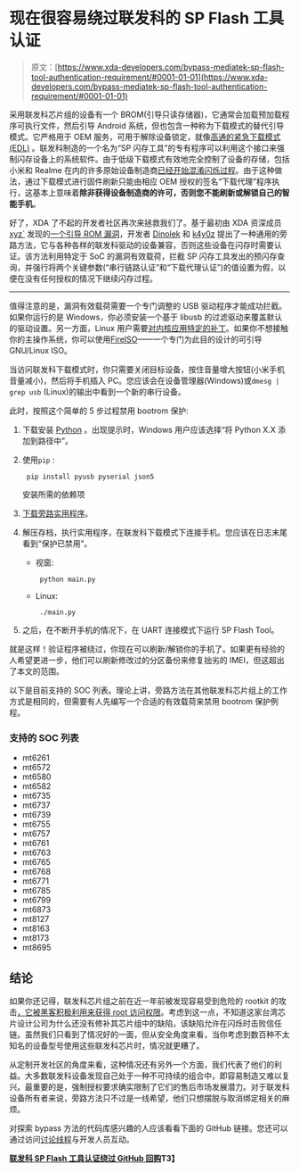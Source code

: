 # 现在很容易绕过联发科的 SP Flash 工具认证

> 原文：[https://www.xda-developers.com/bypass-mediatek-sp-flash-tool-authentication-requirement/#0001-01-01](https://www.xda-developers.com/bypass-mediatek-sp-flash-tool-authentication-requirement/#0001-01-01)

采用联发科芯片组的设备有一个 BROM(引导只读存储器)，它通常会加载预加载程序可执行文件，然后引导 Android 系统，但也包含一种称为下载模式的替代引导模式。它严格用于 OEM 服务，可用于解除设备锁定，就像[高通的紧急下载模式(EDL)](https://www.xda-developers.com/how-to-unbrick-oneplus-nord-msmdownloadtool/) 。联发科制造的一个名为“SP 闪存工具”的专有程序可以利用这个接口来强制闪存设备上的系统软件。由于低级下载模式有效地完全控制了设备的存储，包括小米和 Realme 在内的许多原始设备制造商[已经开始混淆闪烁过程](https://www.xda-developers.com/xiaomi-edl-unbrick-authorized-mi-accounts/)。由于这种做法，通过下载模式进行固件刷新只能由相应 OEM 授权的签名“下载代理”程序执行，这基本上意味着**除非获得设备制造商的许可，否则您不能刷新或解锁自己的智能手机**。

好了，XDA 了不起的开发者社区再次来拯救我们了。基于最初由 XDA 资深成员 [xyz`](https://forum.xda-developers.com/m/xyz.9667509/) 发现的[一个引导 ROM 漏洞](https://github.com/amonet-kamakiri/kamakiri)，开发者 [Dinolek](https://forum.xda-developers.com/m/6296775/) 和 [k4y0z](https://forum.xda-developers.com/m/k4y0z.7104332/) 提出了一种通用的旁路方法，它与各种各样的联发科驱动的设备兼容，否则这些设备在闪存时需要认证。该方法利用特定于 SoC 的漏洞有效载荷，拦截 SP 闪存工具发出的预闪存查询，并强行将两个关键参数(“串行链路认证”和“下载代理认证”)的值设置为假，以便在没有任何授权的情况下继续闪存过程。

* * *

值得注意的是，漏洞有效载荷需要一个专门调整的 USB 驱动程序才能成功拦截。如果你运行的是 Windows，你必须安装一个基于 libusb 的过滤驱动来覆盖默认的驱动设置。另一方面，Linux 用户需要[对内核应用特定的补丁](https://github.com/amonet-kamakiri/kamakiri/blob/master/kernel.patch)。如果你不想接触你的主操作系统，你可以使用[FireISO](https://github.com/amonet-kamakiri/fireiso/releases)——一个专门为此目的设计的可引导 GNU/Linux ISO。

当访问联发科下载模式时，你只需要关闭目标设备，按住音量增大按钮(小米手机音量减小)，然后将手机插入 PC。您应该会在设备管理器(Windows)或`dmesg | grep usb` (Linux)的输出中看到一个新的串行设备。

此时，按照这个简单的 5 步过程禁用 bootrom 保护:

1.  下载安装 [Python](https://www.python.org/downloads/) 。出现提示时，Windows 用户应该选择“将 Python X.X 添加到路径中”。
2.  使用`pip` :

    ```
     pip install pyusb pyserial json5 
    ```

    安装所需的依赖项
3.  [下载旁路实用程序](https://github.com/MTK-bypass/bypass_utility/releases)。
4.  解压存档，执行实用程序，在联发科下载模式下连接手机。您应该在日志末尾看到“保护已禁用”。
    *   视窗:

        ```
         python main.py 
        ```

    *   Linux:

        ```
         ./main.py 
        ```

5.  之后，在不断开手机的情况下，在 UART 连接模式下运行 SP Flash Tool。

就是这样！验证程序被绕过，你现在可以刷新/解锁你的手机了。如果更有经验的人希望更进一步，他们可以刷新修改过的分区备份来修复拙劣的 IMEI，但这超出了本文的范围。

以下是目前支持的 SOC 列表。理论上讲，旁路方法在其他联发科芯片组上的工作方式是相同的，但需要有人先编写一个合适的有效载荷来禁用 bootrom 保护例程。

### 支持的 SOC 列表

*   mt6261
*   mt6572
*   mt6580
*   mt6582
*   mt6735
*   mt6737
*   mt6739
*   mt6755
*   mt6757
*   mt6761
*   mt6763
*   mt6765
*   mt6768
*   mt6771
*   mt6785
*   mt6799
*   mt6873
*   mt8127
*   mt8163
*   mt8173
*   mt8695

## 结论

如果你还记得，联发科芯片组之前在近一年前被发现容易受到危险的 rootkit 的攻击[，它被黑客积极利用来获得 root 访问权限](https://www.xda-developers.com/mediatek-su-rootkit-exploit/)。考虑到这一点，不知道这家台湾芯片设计公司为什么还没有修补其芯片组中的缺陷，该缺陷允许在闪烁时击败信任链。虽然我们只看到了情况好的一面，但从安全角度来看，当你考虑到数百种不太知名的设备型号使用这些联发科芯片时，情况就更糟了。

从定制开发社区的角度来看，这种情况还有另外一个方面，我们代表了他们的利益。大多数联发科设备发现自己处于一种不可持续的组合中，即容易制造又难以复兴。最重要的是，强制授权要求确实限制了它们的售后市场发展潜力。对于联发科设备所有者来说，旁路方法只不过是一线希望，他们只想摆脱与取消绑定相关的麻烦。

对探索 bypass 方法的代码库感兴趣的人应该看看下面的 GitHub 链接。您还可以通过访问[讨论线程](https://forum.xda-developers.com/t/mod-dev-mediatek-mtk-auth-bypass-sla-daa-utility.4232377/)与开发人员互动。

**[联发科 SP Flash 工具认证绕过 GitHub 回购](https://github.com/MTK-bypass/bypass_utility)T3】**